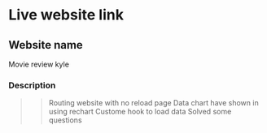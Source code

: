 # Live website link

## Website name

Movie review kyle

### Description

> > Routing website with no reload page
> > Data chart have shown in using rechart
> > Custome hook to load data
> > Solved some questions
